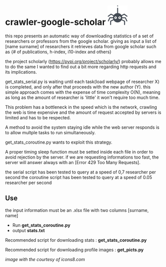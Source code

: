 # crawler-google-scholar ![](spider.png)

this repo presents an automatic way of downloading statistics of a set of researchers or professors from the google scholar.
giving as input a list of [name surname] of researchers it retrieves data from google scholar such as {# of publications, h-index, i10-index and others}

the project scholarly (https://pypi.org/project/scholarly/) probably allows me to do the same I wanted
to find out a bit more regarding http requests and its implications.

get_stats_serial.py is waiting until each task(load webpage of researcher X) is completed, and only after that proceeds with the new author (Y).
this simple approach comes with the expense of time complexity O(N), meaning as long as the amount of researcher is 'little' it won't require too much time.

This problem has a bottleneck in the speed which is the network, crawling the web is time expensive and the amount of request accepted by servers is limited and has to be respected.

A method to avoid the system staying idle while the web server responds is to allow multple tasks to run simultaneously.

get_stats_coroutine.py wants to exploit this strategy.

A proper timing sleep function must be setted inside each file in order to avoid rejection by the server.
if we are requesting informations too fast, the server will answer always with an [Error 429 Too Many Requests].

the serial script has been tested to query at a speed of 0,7 researcher per second
the coroutine script has been tested to query at a speed of 0.05 researcher per second

## Use
the input information must be an .xlsx file with two columns [surname, name]
- Run **get_stats_coroutine.py**
- output **stats.txt**

Recommended script for downloading stats : **get_stats_coroutine.py**


Recommended script for downloading profile images : **get_picts.py**



*image with the courtesy of icons8.com*

